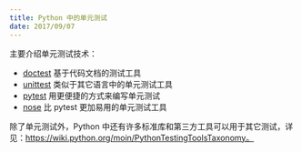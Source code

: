 ```yaml
---
title: Python 中的单元测试
date: 2017/09/07
---
```


主要介绍单元测试技术：

* [doctest][1] 基于代码文档的测试工具
* [unittest][2] 类似于其它语言中的单元测试工具
* [pytest][3] 用更便捷的方式来编写单元测试
* [nose][4] 比 pytest 更加易用的单元测试工具

除了单元测试外，Python 中还有许多标准库和第三方工具可以用于其它测试，详见：https://wiki.python.org/moin/PythonTestingToolsTaxonomy。



[1]: http://docs.python.org/library/doctest.html	"doctest"
[2]: http://docs.python.org/library/unittest.html	"unittest"
[3]: http://pytest.org/latest/	"pytest"
[4]: https://nose.readthedocs.io/en/latest/	"nose"